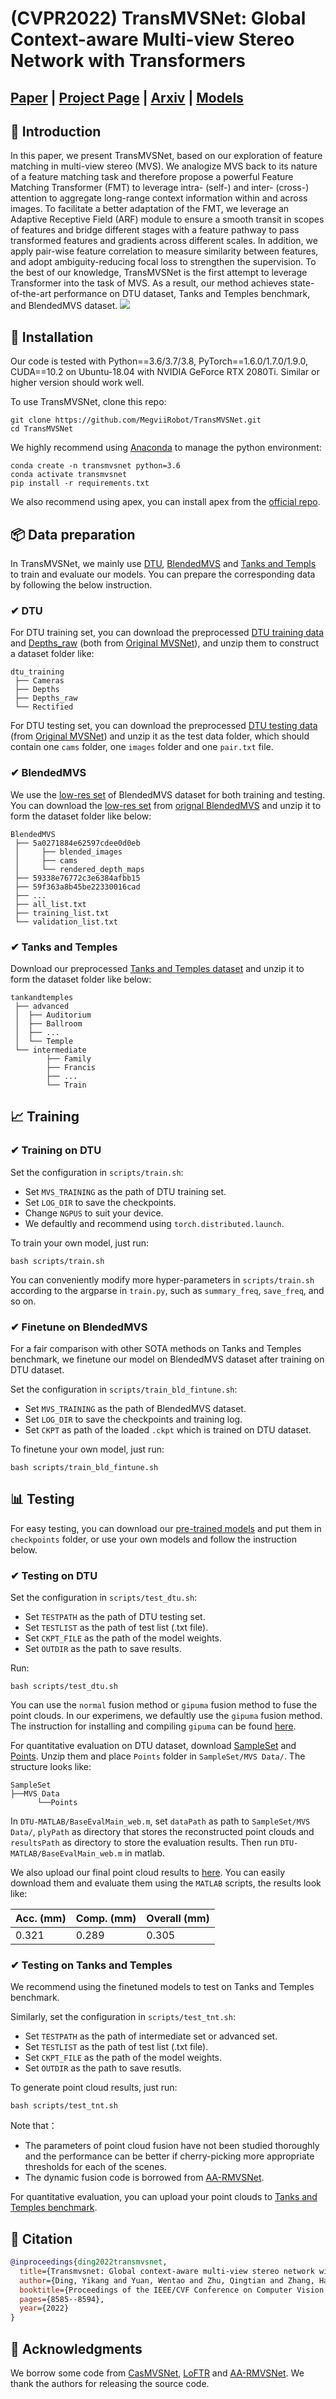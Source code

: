 
<!--
<p align="center">

  <h1 align="center">TransMVSNet: Global Context-aware Multi-view Stereo Network with Transformers</h1>
  <h3 style="color:#5a6268;" align="center">CVPR 2022</h3>
  <!--
  <p align="center">
    <a href="https://github.com/DingYikang/">Yikang Ding</a><sup>*</sup>
    ·
    <a href="https://github.com/wtyuan96/">Wentao Yuan</a><sup>*</sup>
    ·
    <a href="https://qt-zhu.github.io/">Qingtian Zhu</a>
    ·
    <a href="https://scholar.google.com/citations?user=X1Sa_GYAAAAJ&hl=zh-CN/" >Haotian Zhang</a>
    ·
    <a href="https://xiangyueliu.github.io/">Xiangyue Liu</a>
    ·
    Yuanjiang Wang
    ·<a href="http://www.liuxiao.org/aboutme/">Xiao Liu</a>
  </p>
  
  <h2 align="center"><a href="https://openaccess.thecvf.com/content/CVPR2022/papers/Ding_TransMVSNet_Global_Context-Aware_Multi-View_Stereo_Network_With_Transformers_CVPR_2022_paper.pdf">Paper</a> | <a href="https://dingyikang.github.io/transmvsnet.github.io/">Project Page</a> | <a href="https://arxiv.org/abs/2111.14600/">Arxiv</a> | <a href="https://drive.google.com/drive/folders/1ZJ9bx9qZENEoXv5i5izKCNszlaCNBMkJ?usp=sharing/">Models</a></h3>
  <div align="center"></div>
</p>
-->

# (CVPR2022) TransMVSNet: Global Context-aware Multi-view Stereo Network with Transformers


## [Paper](https://openaccess.thecvf.com/content/CVPR2022/papers/Ding_TransMVSNet_Global_Context-Aware_Multi-View_Stereo_Network_With_Transformers_CVPR_2022_paper.pdf) | [Project Page](https://dingyikang.github.io/transmvsnet.github.io/) | [Arxiv](https://arxiv.org/abs/2111.14600/) | [Models](https://drive.google.com/drive/folders/1ZJ9bx9qZENEoXv5i5izKCNszlaCNBMkJ?usp=sharing/)



<!--
Official implementation of CVPR2022 paper 'TransMVSNet: Global Context-aware Multi-view Stereo Network with Transformers'
-->

## 📔 Introduction
In this paper, we present TransMVSNet, based on our exploration of feature matching in multi-view stereo (MVS). We analogize MVS back to its nature of a feature matching task and therefore propose a powerful Feature Matching Transformer (FMT) to leverage intra- (self-) and inter- (cross-) attention to aggregate long-range context information within and across images. To facilitate a better adaptation of the FMT, we leverage an Adaptive Receptive Field (ARF) module to ensure a smooth transit in scopes of features and bridge different stages with a feature pathway to pass transformed features and gradients across different scales. In addition, we apply pair-wise feature correlation to measure similarity between features, and adopt ambiguity-reducing focal loss to strengthen the supervision. To the best of our knowledge, TransMVSNet is the first attempt to leverage Transformer into the task of MVS. As a result, our method achieves state-of-the-art performance on DTU dataset, Tanks and Temples benchmark, and BlendedMVS dataset.
![](assets/overview.png)


## 🔧 Installation
Our code is tested with Python==3.6/3.7/3.8, PyTorch==1.6.0/1.7.0/1.9.0,  CUDA==10.2 on Ubuntu-18.04 with NVIDIA GeForce RTX 2080Ti. Similar or higher version should work well.

To use TransMVSNet, clone this repo:
```
git clone https://github.com/MegviiRobot/TransMVSNet.git
cd TransMVSNet
```

We highly recommend using [Anaconda](https://www.anaconda.com/) to manage the python environment:
```
conda create -n transmvsnet python=3.6
conda activate transmvsnet
pip install -r requirements.txt
```
<!--
Install pytorch-fast-transformers by:
```
pip install --user pytorch-fast-transformers
```
-->
We also recommend using apex, you can install apex from the [official repo](https://www.github.com/nvidia/apex).


## 📦 Data preparation
In TransMVSNet, we mainly use [DTU](https://roboimagedata.compute.dtu.dk/), [BlendedMVS](https://github.com/YoYo000/BlendedMVS/) and [Tanks and Templs](https://www.tanksandtemples.org/) to train and evaluate our models. You can prepare the corresponding data by following the below instruction.

### ✔  DTU
For DTU training set, you can download the preprocessed [DTU training data](https://drive.google.com/file/d/1eDjh-_bxKKnEuz5h-HXS7EDJn59clx6V/view)
 and [Depths_raw](https://virutalbuy-public.oss-cn-hangzhou.aliyuncs.com/share/cascade-stereo/CasMVSNet/dtu_data/dtu_train_hr/Depths_raw.zip)
 (both from [Original MVSNet](https://github.com/YoYo000/MVSNet)), and unzip them to construct a dataset folder like:
```
dtu_training
 ├── Cameras
 ├── Depths
 ├── Depths_raw
 └── Rectified
```
For DTU testing set, you can download the preprocessed [DTU testing data](https://drive.google.com/open?id=135oKPefcPTsdtLRzoDAQtPpHuoIrpRI_) (from [Original MVSNet](https://github.com/YoYo000/MVSNet)) and unzip it as the test data folder, which should contain one ``cams`` folder, one ``images`` folder and one ``pair.txt`` file.

### ✔  BlendedMVS
We use the [low-res set](https://1drv.ms/u/s!Ag8Dbz2Aqc81gVDgxb8MDGgoV74S?e=hJKlvV) of BlendedMVS dataset for both training and testing. You can download the [low-res set](https://1drv.ms/u/s!Ag8Dbz2Aqc81gVDgxb8MDGgoV74S?e=hJKlvV) from [orignal BlendedMVS](https://github.com/YoYo000/BlendedMVS) and unzip it to form the dataset folder like below:

```
BlendedMVS
 ├── 5a0271884e62597cdee0d0eb
 │     ├── blended_images
 │     ├── cams
 │     └── rendered_depth_maps
 ├── 59338e76772c3e6384afbb15
 ├── 59f363a8b45be22330016cad
 ├── ...
 ├── all_list.txt
 ├── training_list.txt
 └── validation_list.txt
```

### ✔  Tanks and Temples
Download our preprocessed [Tanks and Temples dataset](https://drive.google.com/file/d/1IHG5GCJK1pDVhDtTHFS3sY-ePaK75Qzg/view?usp=sharing) and unzip it to form the dataset folder like below:
```
tankandtemples
 ├── advanced
 │  ├── Auditorium
 │  ├── Ballroom
 │  ├── ...
 │  └── Temple
 └── intermediate
        ├── Family
        ├── Francis
        ├── ...
        └── Train
```

## 📈 Training

### ✔ Training on DTU
Set the configuration in ``scripts/train.sh``:
* Set ``MVS_TRAINING`` as the path of DTU training set.
* Set ``LOG_DIR`` to save the checkpoints.
* Change ``NGPUS`` to suit your device.
* We defaultly and recommend using ``torch.distributed.launch``.

To train your  own model, just run:
```
bash scripts/train.sh
```
You can conveniently modify more hyper-parameters in ``scripts/train.sh`` according to the argparse in ``train.py``, such as ``summary_freq``, ``save_freq``, and so on.

### ✔ Finetune on BlendedMVS
For a fair comparison with other SOTA methods on Tanks and Temples benchmark, we finetune our model on BlendedMVS dataset after training on DTU dataset.

Set the configuration in ``scripts/train_bld_fintune.sh``:
* Set ``MVS_TRAINING`` as the path of BlendedMVS dataset.
* Set ``LOG_DIR`` to save the checkpoints and training log.
* Set ``CKPT`` as path of the loaded ``.ckpt`` which is trained on DTU dataset.

To finetune your own model, just run:
```
bash scripts/train_bld_fintune.sh
```

## 📊 Testing
For easy testing, you can download our [pre-trained models](https://drive.google.com/drive/folders/1ZJ9bx9qZENEoXv5i5izKCNszlaCNBMkJ?usp=sharing) and put them in `checkpoints` folder, or use your own models and follow the instruction below.

### ✔ Testing on DTU
Set the configuration in ``scripts/test_dtu.sh``:
* Set ``TESTPATH`` as the path of DTU testing set.
* Set ``TESTLIST`` as the path of test list (.txt file).
* Set ``CKPT_FILE`` as the path of the model weights.
* Set ``OUTDIR`` as the path to save results.

Run:
```
bash scripts/test_dtu.sh
```
You can use the `normal` fusion method or `gipuma` fusion method to fuse the point clouds. In our experimens, we defaultly use the `gipuma` fusion method. The instruction for installing and compiling `gipuma` can be found [here](https://github.com/kysucix/fusibile).


For quantitative evaluation on DTU dataset, download [SampleSet](http://roboimagedata.compute.dtu.dk/?page_id=36) and [Points](http://roboimagedata.compute.dtu.dk/?page_id=36). Unzip them and place `Points` folder in `SampleSet/MVS Data/`. The structure looks like:
```
SampleSet
├──MVS Data
      └──Points
```
In ``DTU-MATLAB/BaseEvalMain_web.m``, set `dataPath` as path to `SampleSet/MVS Data/`, `plyPath` as directory that stores the reconstructed point clouds and `resultsPath` as directory to store the evaluation results. Then run ``DTU-MATLAB/BaseEvalMain_web.m`` in matlab.

We also upload our final point cloud results to [here](https://drive.google.com/drive/folders/1a3b0tDoPj9y7GMhOSjb5TBRq7ahYjp4f?usp=sharing). You can easily download them and evaluate them using the `MATLAB` scripts, the results look like:


| Acc. (mm) | Comp. (mm) | Overall (mm) |
|-----------|------------|--------------|
| 0.321     | 0.289      | 0.305        |




### ✔ Testing on Tanks and Temples
We recommend using the finetuned models to test on Tanks and Temples benchmark.

Similarly, set the configuration in ``scripts/test_tnt.sh``:
* Set ``TESTPATH`` as the path of intermediate set or advanced set.
* Set ``TESTLIST`` as the path of test list (.txt file).
* Set ``CKPT_FILE`` as the path of the model weights.
* Set ``OUTDIR`` as the path to save resutls.

To generate point cloud results, just run:
```
bash scripts/test_tnt.sh
```
Note that：
* The parameters of point cloud fusion have not been studied thoroughly and the performance can be better if cherry-picking more appropriate thresholds for each of the scenes.
* The dynamic fusion code is borrowed from [AA-RMVSNet](https://github.com/QT-Zhu/AA-RMVSNet).

For quantitative evaluation, you can upload your point clouds to [Tanks and Temples benchmark](https://www.tanksandtemples.org/).

## 🔗 Citation

```bibtex
@inproceedings{ding2022transmvsnet,
  title={Transmvsnet: Global context-aware multi-view stereo network with transformers},
  author={Ding, Yikang and Yuan, Wentao and Zhu, Qingtian and Zhang, Haotian and Liu, Xiangyue and Wang, Yuanjiang and Liu, Xiao},
  booktitle={Proceedings of the IEEE/CVF Conference on Computer Vision and Pattern Recognition},
  pages={8585--8594},
  year={2022}
}
```

## 📌 Acknowledgments
We borrow some code from [CasMVSNet](https://github.com/alibaba/cascade-stereo/tree/master/CasMVSNet), [LoFTR](https://github.com/zju3dv/LoFTR) and [AA-RMVSNet](https://github.com/QT-Zhu/AA-RMVSNet). We thank the authors for releasing the source code.
